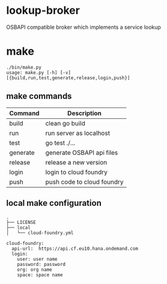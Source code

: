 # lookup-broker
OSBAPI compatible broker which implements a service lookup

# make

````
./bin/make.py 
usage: make.py [-h] [-v] [{build,run,test,generate,release,login,push}]
````
## make commands

| Command | Description |
| ---- |----|
| build | clean go build |
| run | run server as localhost |
| test | go test ./... |
| generate| generate OSBAPI api files |
| release | release a new version |
| login | login to cloud foundry |
| push | push code to cloud foundry |

## local make configuration

````
.
├── LICENSE
├── local
│   └── cloud-foundry.yml

cloud-foundry:
  api-url:  https://api.cf.eu10.hana.ondemand.com
  login:
    user: user name
    password: password
    org: org name
    space: space name
````
